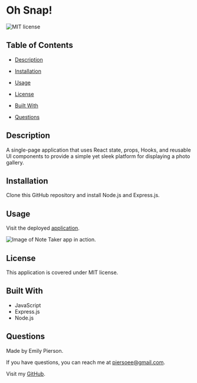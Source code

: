 # Oh Snap!
![MIT license](https://img.shields.io/badge/license-MIT-yellow)

## Table of Contents 

* [Description](#description)

* [Installation](#installation)

* [Usage](#usage)

* [License](#license)

* [Built With](#built-with)

* [Questions](#questions)

## Description 
A single-page application that uses React state, props, Hooks, and reusable UI components to provide a simple yet sleek platform for displaying a photo gallery.

## Installation
Clone this GitHub repository and install Node.js and Express.js.

## Usage
Visit the deployed [application](https://emilypier.github.io/photo-port/).

![Image of Note Taker app in action.](/docs/assets/note-taker-image.png)


## License
This application is covered under MIT license.

## Built With
* JavaScript
* Express.js
* Node.js

## Questions
Made by Emily Pierson.

If you have questions, you can reach me at piersoee@gmail.com. 

Visit my [GitHub](https://github.com/emilypier).